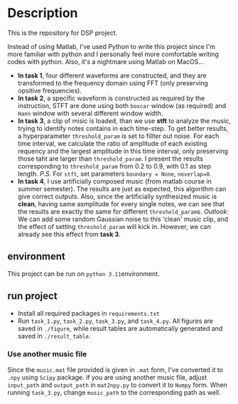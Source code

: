 # Description
This is the repository for DSP project. 

Instead of using Matlab, I've used Python to write this project since I'm more familiar with python and I personally feel more comfortable writing codes with python. Also, it's a nightmare using Matlab on MacOS... 

- **In task 1**, four different waveforms are constructed, and they are transformed to the frequency domain using FFT (only preserving opsitive frequencies).
- **In task 2**, a specific waveform is constructed as required by the instruction, STFT are done using both `boxcar` window (as required) and `Hann` window with several different window width.
- **In task 3**, a clip of misic is loaded, than we use **stft** to analyze the music, trying to identify notes contains in each time-step. To get better results, a hyperparameter `threshold_param` is set to fillter out noise. For each time interval, we calculate the ratio of  amplitude of each existing requency and the largest amplitude in this time interval, only preserving those taht are larger than `threshold_param`. I present the results corresponding to `threshold_param` from 0.2 to 0.9, with 0.1 as step length. *P.S.* For `stft`, set parameters `boundary = None`, `noverlap=0`.
- **In task 4**, I use artificially composed music (from matlab course in summer semester). The results are just as expected, this algorithm can give correct outputs. Also, since the artificially synthesized music is **clean**, having same asmplitude for every single notes, we can see that the results are exactly the same for different `threshold_param`s. *Outlook:* We can add some random Gaussian noise to this 'clean' music clip, and the effect of setting `threshold_param` will kick in. However, we can already see this effect from **task 3**.


## environment
This project can be run on `python 3.11`environment.
## run project

- Install all required packages in `requirements.txt`
- Run `task_1.py`, `task_2.py`, `task_3.py`, and `task_4.py`. All figures are saved in `./figure`, while result tables are automatically generated and saved in `./result_table`.
### Use another music file
Since the `music.mat` file provided is given in `.mat` form, I've converted it to `.npy` using `Scipy` package. if you are using another music file, adjust `input_path` and `output_path` in `mat2npy.py` to convert it to `Numpy` form.
When running `task_3.py`, change `music_path` to the corresponding path as well.